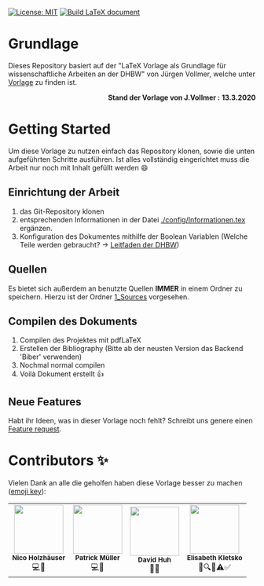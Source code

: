 [![License: MIT](https://img.shields.io/badge/License-MIT-yellow.svg)](https://opensource.org/licenses/MIT) [![Build LaTeX document](https://github.com/Bonk-Army/Template-LaTeX_PraktischeArbeit/actions/workflows/build_latex.yml/badge.svg?branch=master)](https://github.com/Bonk-Army/Template-LaTeX_PraktischeArbeit/actions/workflows/build_latex.yml)


# Grundlage 
Dieses Repository basiert auf der "LaTeX Vorlage als Grundlage für wissenschaftliche Arbeiten an der DHBW" von Jürgen Vollmer, welche unter [Vorlage](https://www.karlsruhe.dhbw.de/inf/studienverlauf-organisatorisches.html) zu finden ist.  
<div align="right">
  <b>Stand der Vorlage von J.Vollmer :</b> <b>13.3.2020</b> 
</div>

# Getting Started  
Um diese Vorlage zu nutzen einfach das Repository klonen, sowie die unten aufgeführten Schritte ausführen. Ist alles vollständig eingerichtet muss die Arbeit nur noch mit Inhalt gefüllt werden 😄

## Einrichtung der Arbeit 
1. das Git-Repository klonen
2. entsprechenden Informationen in der Datei [./config/Informationen.tex](https://github.com/Bonk-Army/Template-LaTeX_PraktischeArbeit/blob/master/config/Informationen.tex) ergänzen.
3. Konfiguration des Dokumentes mithilfe der Boolean Variablen (Welche Teile werden gebraucht? -> [Leitfaden der DHBW](https://www.karlsruhe.dhbw.de/fileadmin/user_upload/documents/content-de/Studiengaenge-Technik/Sicherheitswesen/Leitlinien_Bearbeitung_und_Dokumentation.pdf))

## Quellen
Es bietet sich außerdem an benutzte Quellen **IMMER** in einem Ordner zu speichern. Hierzu ist der Ordner [1_Sources](https://github.com/Bonk-Army/Template-LaTeX_PraktischeArbeit/tree/master/1_Sources) vorgesehen.

## Compilen des Dokuments
1. Compilen des Projektes mit pdfLaTeX
2. Erstellen der Bibliography (Bitte ab der neusten Version das Backend 'Biber' verwenden)
3. Nochmal normal compilen
4. Voilà Dokument erstellt 👍

  
## Neue Features  
Habt ihr Ideen, was in dieser Vorlage noch fehlt? Schreibt uns genere einen [Feature request](https://github.com/Bonk-Army/Template-LaTeX_PraktischeArbeit/issues/new?assignees=&labels=new%20feature).

# Contributors ✨
Vielen Dank an alle die geholfen haben diese Vorlage besser zu machen ([emoji key](https://allcontributors.org/docs/en/emoji-key)):
<!-- ALL-CONTRIBUTORS-LIST:START - Do not remove or modify this section -->
<!-- prettier-ignore-start -->
<!-- markdownlint-disable -->
<table>
  <tr>
    <td align="center">
      <img src="https://avatars.githubusercontent.com/u/64784007?v=4?s=100" width="100px;" alt=""/><br/>
      <sub><b>Nico Holzhäuser</b></sub><br/>
      💻📖
    </td>
    <td align="center">
      <img src="https://avatars.githubusercontent.com/u/50352812?v=4?s=100" width="100px;" alt=""/><br/>
      <sub><b>Patrick Müller</b></sub><br/>
      💻📖
    </td>
    <td align="center">
      <img src="https://avatars.githubusercontent.com/u/38101884?v=4?s=100" width="100px;" alt=""/><br/>
      <sub><b>David Huh</b></sub><br/>
      📖🤔
    </td>
    <td align="center">
      <img src="https://avatars.githubusercontent.com/u/58568446?v=4?s=100" width="100px;" alt=""/><br/>
      <sub><b>Elisabeth Kletsko</b></sub><br/>
      📖🔍🤔⚠️✅
    </td>
  </tr>
  <tr>
</table>
<!-- markdownlint-restore -->
<!-- prettier-ignore-end -->
<!-- ALL-CONTRIBUTORS-LIST:END -->

